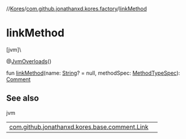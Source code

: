 //[Kores](../../index.md)/[com.github.jonathanxd.kores.factory](index.md)/[linkMethod](link-method.md)

# linkMethod

[jvm]\

@[JvmOverloads](https://kotlinlang.org/api/latest/jvm/stdlib/kotlin.jvm/-jvm-overloads/index.html)()

fun [linkMethod](link-method.md)(name: [String](https://kotlinlang.org/api/latest/jvm/stdlib/kotlin/-string/index.html)? = null, methodSpec: [MethodTypeSpec](../com.github.jonathanxd.kores.common/-method-type-spec/index.md)): [Comment](../com.github.jonathanxd.kores.base.comment/-comment/index.md)

## See also

jvm

| | |
|---|---|
| [com.github.jonathanxd.kores.base.comment.Link](../com.github.jonathanxd.kores.base.comment/-link/index.md) |  |
